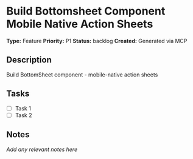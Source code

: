 # Build Bottomsheet Component Mobile Native Action Sheets

**Type:** Feature
**Priority:** P1
**Status:** backlog
**Created:** Generated via MCP

## Description
Build BottomSheet component - mobile-native action sheets

## Tasks
- [ ] Task 1
- [ ] Task 2

## Notes
*Add any relevant notes here*
